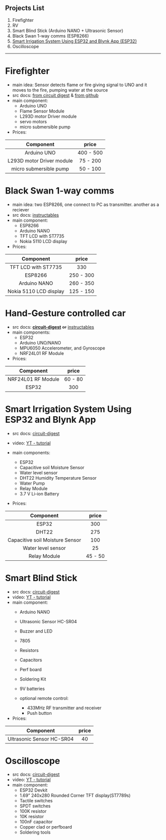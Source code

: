 ## Projects List
1. Firefighter
2. RV
3. Smart Blind Stick (Arduino NANO + Ultrasonic Sensor)
4. Black Swan 1-way comms (ESP8266)
5. [Smart Irrigation System Using ESP32 and Blynk App (ESP32)](https://circuitdigest.com/microcontroller-projects/smart-irrigation-system-using-esp32-and-blynk-app)
6. Oscilloscope

---

# Firefighter
- main idea: Sensor detects flame or fire giving signal to UNO and it moves to the fire, pumping water at the source
- src docs: [from circuit digest](https://circuitdigest.com/microcontroller-projects/arduino-fire-fighting-robot-code) & [from github](https://github.com/Circuit-Digest/Arduino-Based-Fire-Fighting-Robot/tree/main)
- main component: 
  * Arduino UNO
  * Flame Sensor Module
  * L293D motor Driver module
  * servo motors
  * micro submersible pump
- Prices:

| Component | price |
| :---: | :---: |
| Arduino UNO | 400 - 500 |
| L293D motor Driver module | 75 - 200|
| micro submersible pump | 50 - 100 |

# Black Swan 1-way comms
- main idea: two ESP8266, one connect to PC as transmitter. another as a reciever
- src docs: [instructables](https://www.instructables.com/The-Black-Swan-Project/)
- main component:
  * ESP8266
  * Arduino NANO
  * TFT LCD with ST7735
  * Nokia 5110 LCD display
- Prices:

| Component | price |
| :---: | :---: |
| TFT LCD with ST7735 | 330 |
| ESP8266 | 250 - 300 |
| Arduino NANO | 260 - 350 |
| Nokia 5110 LCD display | 125 - 150 |

# Hand-Gesture controlled car
- src docs: [**circuit-digest**](https://circuitdigest.com/microcontroller-projects/gesture-controlled-robot-using-arduino) ~~or~~ [instructables](https://www.instructables.com/Hand-Gesture-Controlled-Car/)
- main components:
  * ESP32
  * Arduino UNO/NANO
  * MPU6050 Accelerometer, and Gyroscope
  * NRF24L01 RF Module
- Prices:

| Component | price |
| :---: | :---: |
| NRF24L01 RF Module | 60 - 80 |
| ESP32 | 300 |

# Smart Irrigation System Using ESP32 and Blynk App
- src docs: [circuit-digest](https://circuitdigest.com/microcontroller-projects/smart-irrigation-system-using-esp32-and-blynk-app)
- video: [YT - tutorial](https://youtu.be/vFI8M4X1R4k)
- main components:
  * ESP32
  * Capacitive soil Moisture Sensor
  * Water level sensor
  * DHT22 Humidity Temperature Sensor
  * Water Pump
  * Relay Module
  * 3.7 V Li-ion Battery

- Prices:

| Component | price |
| :---: | :---: |
| ESP32 | 300 |
| DHT22 | 275 |
| Capacitive soil Moisture Sensor | 100 |
| Water level sensor | 25 |
| Relay Module | 45 - 50 |

# Smart Blind Stick
- src docs: [circuit-digest](https://circuitdigest.com/microcontroller-projects/arduino-smart-blind-stick)
- video: [YT - tutorial](https://youtu.be/wOk3h3s507o)
- main component:
  * Arduino NANO
  * Ultrasonic Sensor HC-SR04
  * Buzzer and LED
  * 7805  
  * Resistors
  * Capacitors
 
  * Perf board
  * Soldering Kit
  * 9V batteries
  * optional remote control:
    - 433MHz RF transmitter and receiver
    - Push button
- Prices:

| Component | price |
| :---: | :---: |
| Ultrasonic Sensor HC-SR04 | 40 |

# Oscilloscope
- src docs: [circuit-digest](https://circuitdigest.com/microcontroller-projects/diy-esp32-oscilloscope)
- video: [YT - tutorial](https://youtu.be/EaEG2UUcUaQ)
- main component:
  * ESP32 Devkit
  * 1.69” 240x280 Rounded Corner TFT display(ST7789s)
  * Tactile switches
  * SPDT switches
  * 100K resistor
  * 10K resistor
  * 100nF capacitor
  * Copper clad or perfboard
  * Soldering tools
